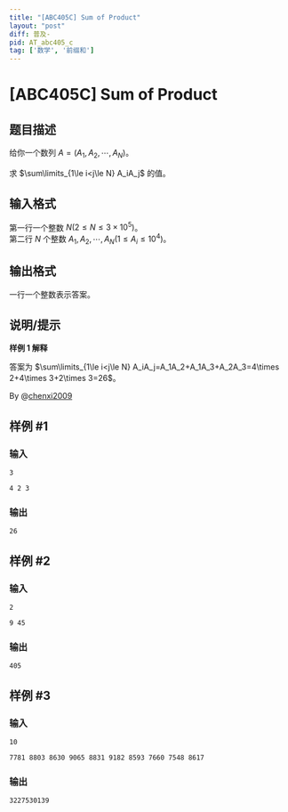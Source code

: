 ```yaml
---
title: "[ABC405C] Sum of Product"
layout: "post"
diff: 普及-
pid: AT_abc405_c
tag: ['数学', '前缀和']
---
```


# [ABC405C] Sum of Product

## 题目描述

给你一个数列 $A=(A_1,A_2,\cdots,A_N)$。

求 $\sum\limits_{1\le i<j\le N} A_iA_j$ 的值。

## 输入格式

第一行一个整数 $N(2\le N\le 3\times 10^5)$。\
第二行 $N$ 个整数 $A_1,A_2,\cdots,A_N(1\le A_i\le 10^4)$。

## 输出格式

一行一个整数表示答案。

## 说明/提示

**样例 1 解释**

答案为 $\sum\limits_{1\le i<j\le N} A_iA_j=A_1A_2+A_1A_3+A_2A_3=4\times 2+4\times 3+2\times 3=26$。

By @[chenxi2009](/user/1020063)

## 样例 #1

### 输入

```
3
4 2 3
```

### 输出

```
26
```

## 样例 #2

### 输入

```
2
9 45
```

### 输出

```
405
```

## 样例 #3

### 输入

```
10
7781 8803 8630 9065 8831 9182 8593 7660 7548 8617
```

### 输出

```
3227530139
```


